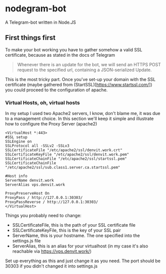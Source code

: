 # nodegram-bot
A Telegram-bot written in Node.JS

## First things first
To make your bot working you have to gather somehow a valid SSL certificate, because as stated in the docs of Telegram 
> Whenever there is an update for the bot, we will send an HTTPS POST request to the specified url, containing a JSON-serialized Update.

This is the most tricky part. Once you've set-up your domain with the SSL certificate (maybe gathered from (StartSSL)[https://www.startssl.com/]) you could proceed to the configuration of apache.

### Virtual Hosts, oh, virtual hosts
In my setup I used two Apache2 servers,
I know, don't blame me, it was due to a management choice.
In this section we'll keep it simple and illustrate how to configure the Proxy Server (apache2)

```
<VirtualHost *:443>
#SSL setup
SSLEngine on
SSLProtocol all -SSLv2 -SSLv3
SSLCertificateFile "/etc/apache2/ssl/denvit.work.crt"
SSLCertificateKeyFile "/etc/apache2/ssl/denvit.work.pem"
SSLCertificateChainFile "/etc/apache2/ssl/startssl.pem"
SSLCertificateChainFile "/etc/apache2/ssl/sub.class1.server.ca.startssl.pem"

#Host info
ServerName denvit.work
ServerAlias vps.denvit.work

ProxyPreserveHost On
ProxyPass / http://127.0.0.1:30303/
ProxyPassReverse / http://127.0.0.1:30303/
</VirtualHost>
```

Things you probably need to change:

-	SSLCertificateFile, this is the path of your SSL certificate file
-	SSLCertificateKeyFile, this is the key of your SSL pair
-	ServerName, this is your hostname. The one specified into the settings.js file
-	ServerAlias, this is an alias for your virtualhost (in my case it's also reachable via https://vps.denvit.work/)

Set up everything as this and just change it as you need.
The port should be 30303 if you didn't changed it into settings.js 

